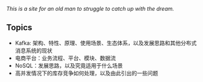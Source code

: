 _This is a site for an old man to struggle to catch up with the dream._

## Topics
* Kafka: 架构、特性、原理、使用场景、生态体系，以及发展思路和其他分布式消息系统的现状
* 电商平台：业务流程、平台、模块、数据流
* NoSQL：发展思路，以及究竟适用于什么场景
* 高并发情况下的库存竞争如何处理，以及由此引出的一些问题

